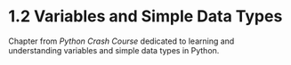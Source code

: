 # 1.2 Variables and Simple Data Types

Chapter from *Python Crash Course* dedicated to learning and understanding variables and simple data types in Python.
